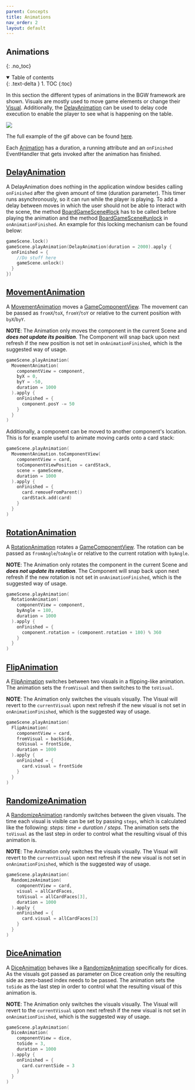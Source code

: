 ```yaml
---
parent: Concepts
title: Animations
nav_order: 2
layout: default
---
```


## Animations
{: .no_toc}
<details open markdown="block">
  <summary>
    Table of contents
  </summary>
  {: .text-delta }
1. TOC
{:toc}
</details>

In this section the different types of animations in the BGW framework are shown. Visuals are mostly used
to move game elements or change their [Visual](https://tudo-aqua.github.io/bgw/concepts/visual/visual.html).
Additionally, the [DelayAnimation](https://tudo-aqua.github.io/bgw/concepts/animations/Animations.html#delayanimation) 
can be used to delay code execution to enable the player to see what is happening on
the table.

![](animations.gif)

The full example of the gif above can be found [here](https://github.com/tudo-aqua/bgw/blob/main/bgw-docs-examples/src/main/kotlin/examples/concepts/animation/AnimationExample.kt).

Each [Animation](https://tudo-aqua.github.io/bgw/kotlin-docs/bgw-core/tools.aqua.bgw.animation/-animation/) has a
duration, a running attribute and an ``onFinished`` EventHandler that gets invoked after the animation has finished.

## [DelayAnimation](https://tudo-aqua.github.io/bgw/kotlin-docs/bgw-core/tools.aqua.bgw.animation/-delay-animation/)

A DelayAnimation does nothing in the application window besides calling ``onFinished`` after the given amount of time (duration parameter). This timer runs asynchronously, so it can run while the player is playing. To add a delay between
moves in which the user should not be able to interact with the scene,
the method [BoardGameScene#lock](https://tudo-aqua.github.io/bgw/kotlin-docs/bgw-core/tools.aqua.bgw.core/-board-game-scene/lock.html)
has to be called before playing the animation
and the method [BoardGameScene#unlock](https://tudo-aqua.github.io/bgw/kotlin-docs/bgw-core/tools.aqua.bgw.core/-board-game-scene/unlock.html)
in ``onAnimationFinished``.
An example for this locking mechanism can be found below:

````kotlin
gameScene.lock()
gameScene.playAnimation(DelayAnimation(duration = 2000).apply {
  onFinished = {
    //Do stuff here
    gameScene.unlock()
  }
})
````
[MovementAnimation]: https://tudo-aqua.github.io/bgw/kotlin-docs/bgw-core/tools.aqua.bgw.animation/-movement-animation/

## [MovementAnimation][MovementAnimation]
A [MovementAnimation][MovementAnimation] moves
a [GameComponentView](https://tudo-aqua.github.io/bgw/kotlin-docs/bgw-core/tools.aqua.bgw.components.gamecomponentviews/-game-component-view/).
The movement can be passed as ``fromX``/``toX``, ``fromY``/``toY`` or relative to the current position with ``byX``/``byY``.

**NOTE**: The Animation only moves the component in the current Scene and ***does not update its position***. The 
Component
will snap back upon next refresh if the new position is not set in ``onAnimationFinished``, which is the suggested way of
usage.

````kotlin
gameScene.playAnimation(
  MovementAnimation(
    componentView = component,
    byX = 0,
    byY = -50,
    duration = 1000
  ).apply { 
    onFinished = {
      component.posY -= 50
    }
  }
)
````

Additionally, a component can be moved to another component's location. This is for example useful to animate moving 
cards onto a card stack:

````kotlin
gameScene.playAnimation(
  MovementAnimation.toComponentView(
    componentView = card,
    toComponentViewPosition = cardStack,
    scene = gameScene,
    duration = 1000
  ).apply { 
    onFinished = {
      card.removeFromParent()
      cardStack.add(card)
    }
  }
)
````
[RotationAnimation]: https://tudo-aqua.github.io/bgw/kotlin-docs/bgw-core/tools.aqua.bgw.animation/-rotation-animation/

## [RotationAnimation][RotationAnimation]
A [RotationAnimation][RotationAnimation] rotates
a [GameComponentView](https://tudo-aqua.github.io/bgw/kotlin-docs/bgw-core/tools.aqua.bgw.components.gamecomponentviews/-game-component-view/).
The rotation can be passed as ``fromAngle``/``toAngle`` or relative to the current rotation with ``byAngle``.

**NOTE**: The Animation only rotates the component in the current Scene and ***does not update its rotation***. The 
Component
will snap back upon next refresh if the new rotation is not set in ``onAnimationFinished``, which is the suggested 
way of
usage.

````kotlin
gameScene.playAnimation(
  RotationAnimation(
    componentView = component,
    byAngle = 180,
    duration = 1000
  ).apply { 
    onFinished = {
      component.rotation = (component.rotation + 180) % 360
    }
  }
)
````
[FlipAnimation]: https://tudo-aqua.github.io/bgw/kotlin-docs/bgw-core/tools.aqua.bgw.animation/-flip-animation/

## [FlipAnimation][FlipAnimation]
A [FlipAnimation][FlipAnimation] switches between two visuals in a flipping-like animation. The animation sets the 
``fromVisual`` and
then switches to the ``toVisual``.

**NOTE**: The Animation only switches the visuals visually. The Visual will revert to the ``currentVisual`` upon next
refresh if the new visual is not set in ``onAnimationFinished``, which is the suggested way of usage.

````kotlin
gameScene.playAnimation(
  FlipAnimation(
    componentView = card,
    fromVisual = backSide,
    toVisual = frontSide,
    duration = 1000
  ).apply { 
    onFinished = {
      card.visual = frontSide
    }
  }
)
````
[RandomizeAnimation]: https://tudo-aqua.github.io/bgw/kotlin-docs/bgw-core/tools.aqua.bgw.animation/-randomize-animation/

## [RandomizeAnimation][RandomizeAnimation]
A [RandomizeAnimation][RandomizeAnimation] randomly switches between the given visuals. The time each visual is visible can be set by
passing ``steps``, which is calculated like the following: *steps: time = duration / steps*. The animation sets the 
``toVisual`` as the last step in order to control what the resulting visual of this animation is.

**NOTE**: The Animation only switches the visuals visually. The Visual will revert to the ``currentVisual`` upon next
refresh if the new visual is not set in ``onAnimationFinished``, which is the suggested way of usage.

````kotlin
gameScene.playAnimation(
  RandomizeAnimation(
    componentView = card,
    visual = allCardFaces,
    toVisual = allCardFaces[3],
    duration = 1000
  ).apply { 
    onFinished = {
      card.visual = allCardFaces[3]
    }
  }
)
````
[DiceAnimation]:https://tudo-aqua.github.io/bgw/kotlin-docs/bgw-core/tools.aqua.bgw.animation/-dice-animation/
## [DiceAnimation][DiceAnimation]

A [DiceAnimation][DiceAnimation] behaves like a [RandomizeAnimation](https://tudo-aqua.github.io/bgw/concepts/observable.html#RandomizeAnimation) specifically for
dices. As the visuals got passed as parameter on Dice creation only the resulting side as zero-based index needs to be
passed. The animation sets the ``toSide`` as the last step in order to control what the resulting visual of this
animation is.

**NOTE**: The Animation only switches the visuals visually. The Visual will revert to the ``currentVisual`` upon next
refresh if the new visual is not set in ``onAnimationFinished``, which is the suggested way of usage.

````kotlin
gameScene.playAnimation(
  DiceAnimation(
    componentView = dice,
    toSide = 3,
    duration = 1000
  ).apply { 
    onFinished = {
      card.currentSide = 3
    }
  }
)
````
